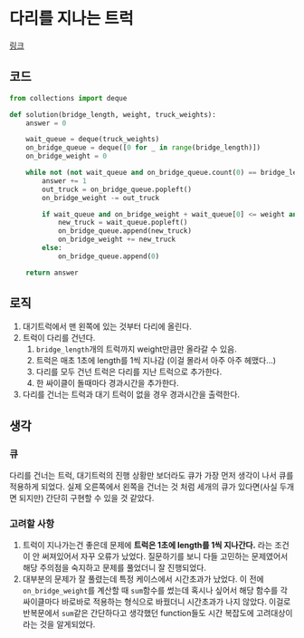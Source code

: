 # 다리를 지나는 트럭

[링크](https://programmers.co.kr/learn/courses/30/lessons/42583)

## 코드

```python
from collections import deque

def solution(bridge_length, weight, truck_weights):
    answer = 0

    wait_queue = deque(truck_weights)
    on_bridge_queue = deque([0 for _ in range(bridge_length)])
    on_bridge_weight = 0

    while not (not wait_queue and on_bridge_queue.count(0) == bridge_length):
        answer += 1
        out_truck = on_bridge_queue.popleft()
        on_bridge_weight -= out_truck

        if wait_queue and on_bridge_weight + wait_queue[0] <= weight and len(on_bridge_queue):
            new_truck = wait_queue.popleft()
            on_bridge_queue.append(new_truck)
            on_bridge_weight += new_truck
        else:
            on_bridge_queue.append(0)

    return answer
```

## 로직

1. 대기트럭에서 맨 왼쪽에 있는 것부터 다리에 올린다.
2. 트럭이 다리를 건넌다.
   1. `bridge_length`개의 트럭까지 weight만큼만 올라갈 수 있음.
   2. 트럭은 매초 1초에 length를 1씩 지나감 (이걸 몰라서 아주 아주 헤맸다...)
   3. 다리를 모두 건넌 트럭은 다리를 지난 트럭으로 추가한다.
   4. 한 싸이클이 돌때마다 경과시간을 추가한다.
3. 다리를 건너는 트럭과 대기 트럭이 없을 경우 경과시간을 출력한다.

## 생각

### 큐

다리를 건너는 트럭, 대기트럭의 진행 상황만 보더라도 큐가 가장 먼저 생각이 나서 큐를 적용하게 되었다.
실제 오른쪽에서 왼쪽을 건너는 것 처럼 세개의 큐가 있다면(사실 두개면 되지만) 간단히 구현할 수 있을 것 같았다.

### 고려할 사항

1. 트럭이 지나가는건 좋은데 문제에 **트럭은 1초에 length를 1씩 지나간다.** 라는 조건이 안 써져있어서 자꾸 오류가 났었다. 질문하기를 보니 다들 고민하는 문제였어서 해당 주의점을 숙지하고 문제를 풀었더니 잘 진행되었다.
2. 대부분의 문제가 잘 풀렸는데 특정 케이스에서 시간초과가 났었다. 이 전에 `on_bridge_weight`를 계산할 때 `sum`함수를 썼는데 혹시나 싶어서 해당 함수를 각 싸이클마다 바로바로 적용하는 형식으로 바꿨더니 시간초과가 나지 않았다. 이걸로 반복문에서 `sum`같은 간단하다고 생각했던 function들도 시간 복잡도에 고려대상이라는 것을 알게되었다.
